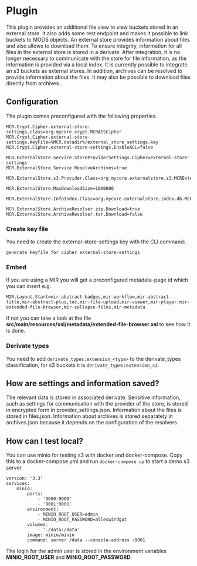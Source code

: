 # Plugin
This plugin provides an additional file view to view buckets stored in an external store.
It also adds some rest endpoint and makes it possible to link buckets to MODS objects.
An external store provides information about files and also allows to download them.
To ensure integrity, information for all files in the external store is stored in a derivate.
After integration, it is no longer necessary to communicate with the store for file information, as the information is provided via a local index.
It is currently possible to integrate an s3 buckets as external stores.
In addition, archives can be resolved to provide information about the files. It may also be possible to download files directly from archives.

## Configuration

The plugin comes preconfigured with the following properties. 
```
MCR.Crypt.Cipher.external-store-settings.class=org.mycore.crypt.MCRAESCipher
MCR.Crypt.Cipher.external-store-settings.KeyFile=%MCR.datadir%/external_store_settings.key
MCR.Crypt.Cipher.external-store-settings.EnableACL=false

MCR.ExternalStore.Service.StoreProviderSettings.Cipher=external-store-settings
MCR.ExternalStore.Service.ResolveArchives=true

MCR.ExternalStore.s3.Provider.Class=org.mycore.externalstore.s3.MCRExternalStoreS3Provider

MCR.ExternalStore.MaxDownloadSize=1000000

MCR.ExternalStore.InfoIndex.Class=org.mycore.externalstore.index.db.MCRExternalStoreDbStoreInfoIndex

MCR.ExternalStore.ArchiveResolver.zip.Download=true
MCR.ExternalStore.ArchiveResolver.tar.Download=false
```
### Create key file
You need to create the external-store-settings key with the CLI command:
```
generate keyfile for cipher external-store-settings
```
### Embed
If you are using a MIR you will get a preconfigured metadata-page id which you can insert e.g.
```
MIR.Layout.Start=mir-abstract-badges,mir-workflow,mir-abstract-title,mir-abstract-plus,toc,mir-file-upload,mir-viewer,mir-player,mir-extended-file-browser,mir-collapse-files,mir-metadata
```
If not you can take a look at the file **src/main/resources/xsl/metadata/extended-file-browser.xsl** to see how it is done.


### Derivate types
You need to add `derivate_types:extension_<type>` to the derivate_types classification, for s3 buckets it is `derivate_types:extension_s3`.

## How are settings and information saved?
The relevant data is stored in associated derivate.
Sensitive information, such as settings for communication with the provider of the store, is stored in encrypted form in provider_settings.json.
Information about the files is stored in files.json.
Information about archives is stored separately in archives.json because it depends on the configuration of the resolvers.

## How can I test local?
You can use minio for testing s3 with docker and docker-compose.
Copy this to a docker-compose.yml and run `docker-compose up` to start a demo s3 server.
```
version: '3.3'
services:
    minio:
        ports:
            - '9000:9000'
            - '9001:9001'
        environment:
            - MINIO_ROOT_USER=admin
            - MINIO_ROOT_PASSWORD=alleswirdgut
        volumes:
            - './data:/data'
        image: minio/minio
        command: server /data --console-address :9001

```

The login for the admin user is stored in the environment variables **MINIO_ROOT_USER** and **MINIO_ROOT_PASSWORD**.
